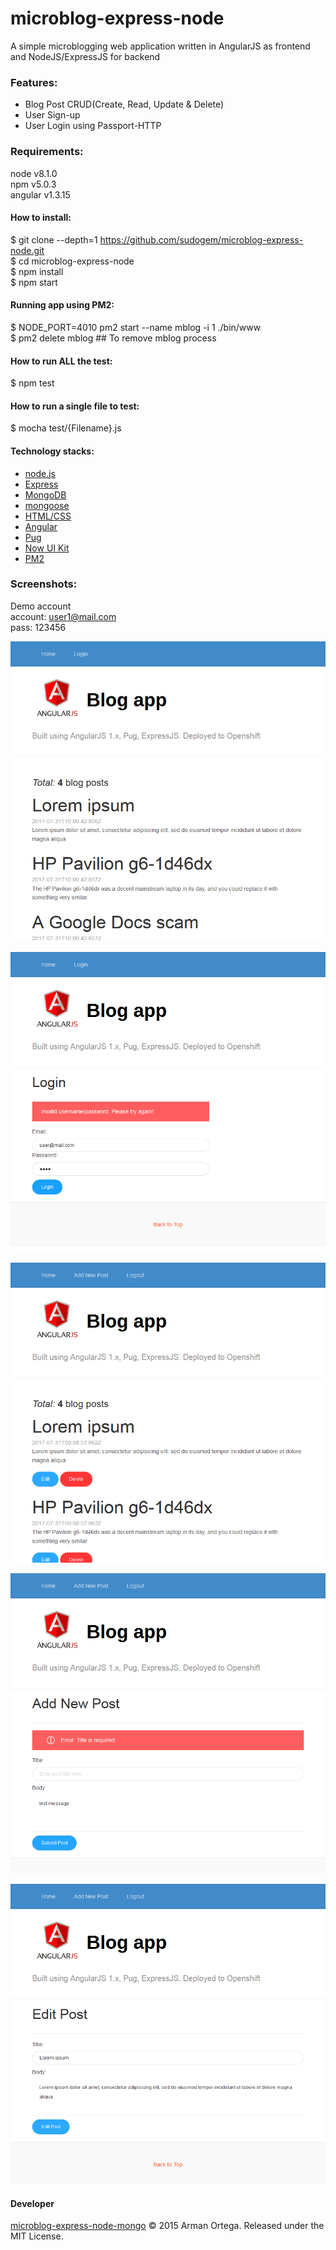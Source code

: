 # microblog-express-node

A simple microblogging web application written in AngularJS as frontend and NodeJS/ExpressJS for backend

### Features:    
* Blog Post CRUD(Create, Read, Update & Delete)   
* User Sign-up
* User Login using Passport-HTTP     

### Requirements:   
node v8.1.0  
npm v5.0.3   
angular v1.3.15   

#### How to install:   
$ git clone --depth=1 https://github.com/sudogem/microblog-express-node.git    
$ cd microblog-express-node      
$ npm install   
$ npm start   

#### Running app using PM2:   
$ NODE_PORT=4010 pm2 start --name mblog -i 1 ./bin/www   
$ pm2 delete mblog   ## To remove mblog process   

#### How to run ALL the test:     
$ npm test    

#### How to run a single file to test:     
$ mocha test/{Filename}.js    

#### Technology stacks:   
* [node.js](https://nodejs.org)   
* [Express](https://expressjs.com)
* [MongoDB](https://mongodb.com)
* [mongoose](http://mongoosejs.com)
* [HTML/CSS](https://www.w3.org/standards/webdesign/htmlcss)   
* [Angular](https://angularjs.org/)   
* [Pug](https://pugjs.org)   
* [Now UI Kit](https://github.com/creativetimofficial/now-ui-kit)
* [PM2](https://github.com/Unitech/pm2)   

### Screenshots:   
Demo account   
account: user1@mail.com   
pass: 123456   

![Home (default)](/screenshots/home-default.png)   

![Login page](/screenshots/login-page.png)   

![Home (logged in)](/screenshots/home-authenticated.png)   

![Add post](/screenshots/add-post.png)   

![Edit post](/screenshots/edit-post.png)   

#### Developer   
[microblog-express-node-mongo](http://angularblogexpressrev1-sudogem.rhcloud.com) &copy; 2015 Arman Ortega. Released under the MIT License.
